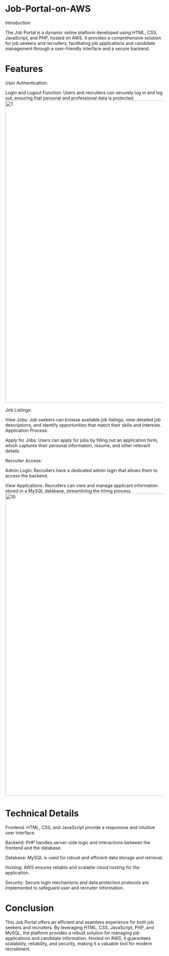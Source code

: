 # Job-Portal-on-AWS

Introduction

The Job Portal is a dynamic online platform developed using HTML, CSS, JavaScript, and PHP, hosted on AWS. It provides a comprehensive solution for job seekers and recruiters, facilitating job applications and candidate management through a user-friendly interface and a secure backend.

# Features
User Authentication:

Login and Logout Function: Users and recruiters can securely log in and log out, ensuring that personal and professional data is protected.<img width="960" alt="1" src="https://github.com/SJaditya/Job-Portal-on-AWS/assets/100435650/9e9328d0-050e-49de-b6a6-26ba727665c1">

Job Listings:

View Jobs: Job seekers can browse available job listings, view detailed job descriptions, and identify opportunities that match their skills and interests.
Application Process:

Apply for Jobs: Users can apply for jobs by filling out an application form, which captures their personal information, resume, and other relevant details.

Recruiter Access:

Admin Login: Recruiters have a dedicated admin login that allows them to access the backend.

View Applications: Recruiters can view and manage applicant information stored in a MySQL database, streamlining the hiring process.<img width="960" alt="10" src="https://github.com/SJaditya/Job-Portal-on-AWS/assets/100435650/27cbb40f-e212-4594-958d-d8e12bd98cb1">


# Technical Details
Frontend: HTML, CSS, and JavaScript provide a responsive and intuitive user interface.

Backend: PHP handles server-side logic and interactions between the frontend and the database.

Database: MySQL is used for robust and efficient data storage and retrieval.

Hosting: AWS ensures reliable and scalable cloud hosting for the application.

Security: Secure login mechanisms and data protection protocols are implemented to safeguard user and recruiter information.

# Conclusion
This Job Portal offers an efficient and seamless experience for both job seekers and recruiters. By leveraging HTML, CSS, JavaScript, PHP, and MySQL, the platform provides a robust solution for managing job applications and candidate information. Hosted on AWS, it guarantees scalability, reliability, and security, making it a valuable tool for modern recruitment.
